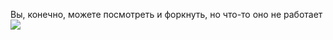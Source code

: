Вы, конечно, можете посмотреть и форкнуть, но что-то оно не работает
![](https://github.com/Goshamen1098/Archibald/blob/master/kapets.jpg)

